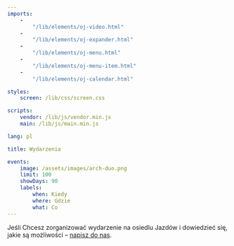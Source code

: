 ```yaml
---
imports:
    -
        "/lib/elements/oj-video.html"
    -
        "/lib/elements/oj-expander.html"
    -
        "/lib/elements/oj-menu.html"
    -
        "/lib/elements/oj-menu-item.html"
    -
        "/lib/elements/oj-calendar.html"

styles:
    screen: /lib/css/screen.css

scripts:
    vendor: /lib/js/vendor.min.js
    main: /lib/js/main.min.js

lang: pl

title: Wydarzenia

events:
    image: /assets/images/arch-duo.png
    limit: 100
    showDays: 90
    labels:
        when: Kiedy
        where: Gdzie
        what: Co
---
```

Jeśli Chcesz zorganizować wydarzenie na osiedlu Jazdów i dowiedzieć się, jakie są możliwości – [napisz do nas](#page-footer).
